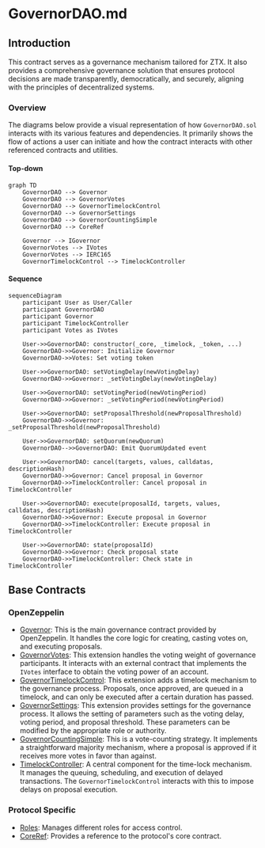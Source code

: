 # GovernorDAO.md

## Introduction
This contract serves as a governance mechanism tailored for ZTX. It also provides a comprehensive governance solution that ensures protocol decisions are made transparently, democratically, and securely, aligning with the principles of decentralized systems.

### Overview
The diagrams below provide a visual representation of how `GovernorDAO.sol` interacts with its various features and dependencies. It primarily shows the flow of actions a user can initiate and how the contract interacts with other referenced contracts and utilities.

#### Top-down
```mermaid
graph TD
    GovernorDAO --> Governor
    GovernorDAO --> GovernorVotes
    GovernorDAO --> GovernorTimelockControl
    GovernorDAO --> GovernorSettings
    GovernorDAO --> GovernorCountingSimple
    GovernorDAO --> CoreRef
    
    Governor --> IGovernor
    GovernorVotes --> IVotes
    GovernorVotes --> IERC165
    GovernorTimelockControl --> TimelockController
```

#### Sequence
```mermaid
sequenceDiagram
    participant User as User/Caller
    participant GovernorDAO
    participant Governor
    participant TimelockController
    participant Votes as IVotes

    User->>GovernorDAO: constructor(_core, _timelock, _token, ...)
    GovernorDAO->>Governor: Initialize Governor
    GovernorDAO->>Votes: Set voting token
    
    User->>GovernorDAO: setVotingDelay(newVotingDelay)
    GovernorDAO->>Governor: _setVotingDelay(newVotingDelay)

    User->>GovernorDAO: setVotingPeriod(newVotingPeriod)
    GovernorDAO->>Governor: _setVotingPeriod(newVotingPeriod)

    User->>GovernorDAO: setProposalThreshold(newProposalThreshold)
    GovernorDAO->>Governor: _setProposalThreshold(newProposalThreshold)

    User->>GovernorDAO: setQuorum(newQuorum)
    GovernorDAO-->>GovernorDAO: Emit QuorumUpdated event

    User->>GovernorDAO: cancel(targets, values, calldatas, descriptionHash)
    GovernorDAO->>Governor: Cancel proposal in Governor
    GovernorDAO->>TimelockController: Cancel proposal in TimelockController

    User->>GovernorDAO: execute(proposalId, targets, values, calldatas, descriptionHash)
    GovernorDAO->>Governor: Execute proposal in Governor
    GovernorDAO->>TimelockController: Execute proposal in TimelockController

    User->>GovernorDAO: state(proposalId)
    GovernorDAO->>Governor: Check proposal state
    GovernorDAO->>TimelockController: Check state in TimelockController
```

## Base Contracts
### OpenZeppelin
- [Governor](): This is the main governance contract provided by OpenZeppelin. It handles the core logic for creating, casting votes on, and executing proposals.
- [GovernorVotes](): This extension handles the voting weight of governance participants. It interacts with an external contract that implements the `IVotes` interface to obtain the voting power of an account.
- [GovernorTimelockControl](): This extension adds a timelock mechanism to the governance process. Proposals, once approved, are queued in a timelock, and can only be executed after a certain duration has passed.
- [GovernorSettings](): This extension provides settings for the governance process. It allows the setting of parameters such as the voting delay, voting period, and proposal threshold. These parameters can be modified by the appropriate role or authority.
- [GovernorCountingSimple](): This is a vote-counting strategy. It implements a straightforward majority mechanism, where a proposal is approved if it receives more votes in favor than against.
- [TimelockController](): A central component for the time-lock mechanism. It manages the queuing, scheduling, and execution of delayed transactions. The `GovernorTimelockControl` interacts with this to impose delays on proposal execution.
### Protocol Specific
- [Roles](https://github.com/ZTX-Foundation/tuxedo/blob/develop/src/core/Roles.sol): Manages different roles for access control.
- [CoreRef](https://github.com/ZTX-Foundation/tuxedo/blob/develop/src/refs/CoreRef.sol): Provides a reference to the protocol's core contract.
